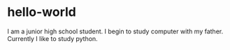 # hello-world
I am a junior high school student. I begin to study computer with my father. Currently I like to study python.
